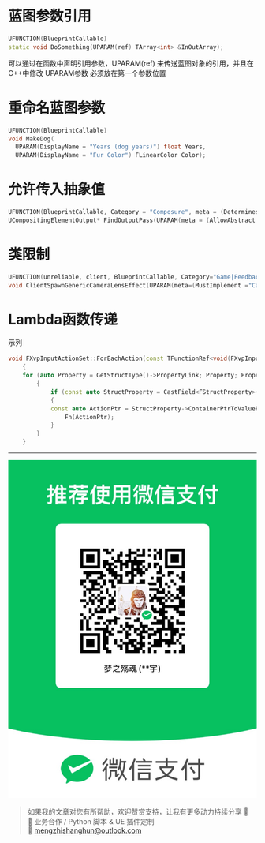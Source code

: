 # 蓝图参数引用
```C++
UFUNCTION(BlueprintCallable)
static void DoSomething(UPARAM(ref) TArray<int> &InOutArray);
```

可以通过在函数中声明引用参数，UPARAM(ref) 来传送蓝图对象的引用，并且在C++中修改
UPARAM参数 必须放在第一个参数位置

# 重命名蓝图参数

```C++
UFUNCTION(BlueprintCallable)
void MakeDog(
  UPARAM(DisplayName = "Years (dog years)") float Years,
  UPARAM(DisplayName = "Fur Color") FLinearColor Color);
```

# 允许传入抽象值
```C++
UFUNCTION(BlueprintCallable, Category = "Composure", meta = (DeterminesOutputType = "OutputType"))
UCompositingElementOutput* FindOutputPass(UPARAM(meta = (AllowAbstract = "true"))TSubclassOf<UCompositingElementOutput> OutputType, FName OptionalPassName = NAME_None);
```

# 类限制
```C++
UFUNCTION(unreliable, client, BlueprintCallable, Category="Game|Feedback")
void ClientSpawnGenericCameraLensEffect(UPARAM(meta=(MustImplement ="CameraLensEffectInterface")) TSubclassOf<class AActor>  LensEffectEmitterClass);
```
# Lambda函数传递
示列
```C++
void FXvpInputActionSet::ForEachAction(const TFunctionRef<void(FXvpInputActionBase*)>& Fn)
	{
	for (auto Property = GetStructType()->PropertyLink; Property; Property = Property->PropertyLinkNext)
		{
			if (const auto StructProperty = CastField<FStructProperty>(Property))
			{
			const auto ActionPtr = StructProperty->ContainerPtrToValuePtr<FXvpInputActionBase>(this);
				Fn(ActionPtr);
			}
		}
	}
```

---

![微信支付](https://raw.githubusercontent.com/mengzhishanghun/mengzhishanghun/main/PayCodes/WeChatPay.jpg)

> 如果我的文章对您有所帮助，欢迎赞赏支持，让我有更多动力持续分享 🙏  
> 💼 业务合作 / Python 脚本 & UE 插件定制  
> 📧 [mengzhishanghun@outlook.com](mengzhishanghun@outlook.com)